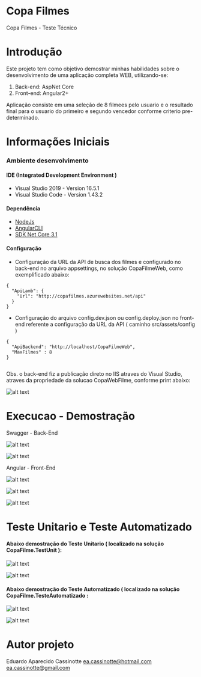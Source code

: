 # Copa Filmes
Copa Filmes - Teste Técnico 

# Introdução 

Este projeto tem como objetivo demostrar minhas habilidades sobre o desenvolvimento de uma aplicação completa WEB, utilizando-se:

1.	Back-end: AspNet Core
2.  Front-end: Angular2+

Aplicação consiste em uma seleção de 8 filmees pelo usuario e o resultado final para o usuario do primeiro e segundo vencedor conforme criterio pre-determinado.

# Informações Iniciais

### Ambiente desenvolvimento

#### IDE (Integrated Development Environment )
* Visual Studio 2019  - Version 16.5.1
* Visual Studio Code - Version 1.43.2

#### Dependência

* [NodeJs](https://nodejs.org/en/)
* [AngularCLI](https://cli.angular.io/)
* [SDK Net Core 3.1](https://dotnet.microsoft.com/download/dotnet-core/3.1)

#### Configuração 

* Configuração da URL da API de busca dos filmes e configurado no back-end no arquivo appsettings, no solução CopaFilmeWeb, como exemplificado abaixo: 

```
{
  "ApiLamb": {
    "Url": "http://copafilmes.azurewebsites.net/api"
  }
}

```
* Configuração do arquivo config.dev.json ou config.deploy.json no front-end referente a configuração da URL da API ( caminho src/assets/config )

```
{
  "ApiBackend": "http://localhost/CopaFilmeWeb",
  "MaxFilmes" : 8
}


```

Obs. o back-end fiz a publicação direto no IIS atraves do Visual Studio, atraves da propriedade da solucao CopaWebFilme, conforme print abaixo:

![alt text](https://github.com/Cassinotte/CopaFilmes/blob/master/image/Configuracao%20IIS.PNG)

# Execucao - Demostração

Swagger - Back-End

![alt text](https://github.com/Cassinotte/CopaFilmes/blob/master/image/Swagger.PNG)

![alt text](https://github.com/Cassinotte/CopaFilmes/blob/master/image/Swagger%202.PNG)

Angular - Front-End

![alt text](https://github.com/Cassinotte/CopaFilmes/blob/master/image/Tela%201.PNG)

![alt text](https://github.com/Cassinotte/CopaFilmes/blob/master/image/Tela%202.PNG)

![alt text](https://github.com/Cassinotte/CopaFilmes/blob/master/image/Tela%203.PNG)

# Teste Unitario e Teste Automatizado

#### Abaixo demostração do Teste Unitario ( localizado na solução CopaFilme.TestUnit ):

![alt text](https://github.com/Cassinotte/CopaFilmes/blob/master/image/Teste%20Unitario.PNG)

![alt text](https://github.com/Cassinotte/CopaFilmes/blob/master/image/Teste%20Unitario%202.PNG)

#### Abaixo demostração do Teste Automatizado ( localizado na solução CopaFilme.TesteAutomatizado :


![alt text](https://github.com/Cassinotte/CopaFilmes/blob/master/image/Teste%20Automatizado.PNG)

![alt text](https://github.com/Cassinotte/CopaFilmes/blob/master/image/Teste%20Automatizado%202.PNG)

# Autor projeto
Eduardo Aparecido Cassinotte 
ea.cassinotte@hotmail.com
ea.cassinotte@gmail.com

